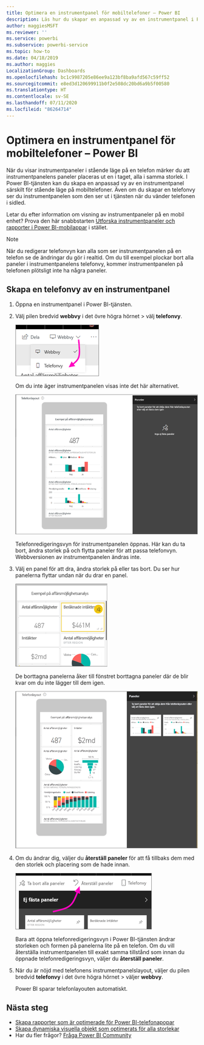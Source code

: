 ```yaml
---
title: Optimera en instrumentpanel för mobiltelefoner – Power BI
description: Läs hur du skapar en anpassad vy av en instrumentpanel i Power BI-tjänsten för visning på mobiltelefoner.
author: maggiesMSFT
ms.reviewer: ''
ms.service: powerbi
ms.subservice: powerbi-service
ms.topic: how-to
ms.date: 04/18/2019
ms.author: maggies
LocalizationGroup: Dashboards
ms.openlocfilehash: bc1c9987205e86ee9a123bf8ba9afd567c59ff52
ms.sourcegitcommit: e8ed3d120699911b0f2e508dc20bd6a9b5f00580
ms.translationtype: HT
ms.contentlocale: sv-SE
ms.lasthandoff: 07/11/2020
ms.locfileid: "86264714"
---
```

# <a name="optimize-a-dashboard-for-mobile-phones---power-bi"></a>Optimera en instrumentpanel för mobiltelefoner – Power BI 
När du visar instrumentpaneler i stående läge på en telefon märker du att instrumentpanelens paneler placeras ut en i taget, alla i samma storlek. I Power BI-tjänsten kan du skapa en anpassad vy av en instrumentpanel särskilt för stående läge på mobiltelefoner. Även om du skapar en telefonvy ser du instrumentpanelen som den ser ut i tjänsten när du vänder telefonen i sidled.

Letar du efter information om visning av instrumentpaneler på en mobil enhet? Prova den här snabbstarten [Utforska instrumentpaneler och rapporter i Power BI-mobilappar](../consumer/mobile/mobile-apps-quickstart-view-dashboard-report.md) i stället.

> [!NOTE]
> När du redigerar telefonvyn kan alla som ser instrumentpanelen på en telefon se de ändringar du gör i realtid. Om du till exempel plockar bort alla paneler i instrumentpanelens telefonvy, kommer instrumentpanelen på telefonen plötsligt inte ha några paneler. 
> 
> 

## <a name="create-a-phone-view-of-a-dashboard"></a>Skapa en telefonvy av en instrumentpanel
1. Öppna en instrumentpanel i Power BI-tjänsten.
2. Välj pilen bredvid **webbvy** i det övre högra hörnet > välj **telefonvy**.

    ![Skärmbild av listrutan Webbvy och en pekare till Telefonvy.](media/service-create-dashboard-mobile-phone-view/power-bi-service-phone-view-dashboard.png)

    Om du inte äger instrumentpanelen visas inte det här alternativet.

    ![Skärmbild av en telefoninstrumentpanel och redigeringsalternativ för att ta bort, ändra storlek på och ordna om paneler så att de passar i telefonvyn.](media/service-create-dashboard-mobile-phone-view/power-bi-mobile-edit-phone-view-canvas.png)

    Telefonredigeringsvyn för instrumentpanelen öppnas. Här kan du ta bort, ändra storlek på och flytta paneler för att passa telefonvyn. Webbversionen av instrumentpanelen ändras inte.


1. Välj en panel för att dra, ändra storlek på eller tas bort. Du ser hur panelerna flyttar undan när du drar en panel.
   
    ![Skärmbild av telefonpaneler och panelalternativ för att dra, ändra storlek på eller ta bort paneler.](media/service-create-dashboard-mobile-phone-view/power-bi-unpin-tile-phone-dashboard.png)
   
    De borttagna panelerna åker till fönstret borttagna paneler där de blir kvar om du inte lägger till dem igen.
   
    ![Skärmbild av en telefoninstrumentpanel med paneler i fönstret Ej fästa paneler.](media/service-create-dashboard-mobile-phone-view/power-bi-mobile-edit-phone-view-post-edit.png)
2. Om du ändrar dig, väljer du **återställ paneler** för att få tillbaks dem med den storlek och placering som de hade innan.
   
    ![Skärmbild av fönstret Ej fästa paneler med en pekare till Återställ paneler.](media/service-create-dashboard-mobile-phone-view/power-bi-service-phone-view-reset-tiles.png)
   
    Bara att öppna telefonredigeringsvyn i Power BI-tjänsten ändrar storleken och formen på panelerna lite på en telefon. Om du vill återställa instrumentpanelen till exakt samma tillstånd som innan du öppnade telefonredigeringsvyn, väljer du **återställ paneler**.
3. När du är nöjd med telefonens instrumentpanelslayout, väljer du pilen bredvid **telefonvy** i det övre högra hörnet > väljer **webbvy**.
   
    Power BI sparar telefonlayouten automatiskt.

## <a name="next-steps"></a>Nästa steg
* [Skapa rapporter som är optimerade för Power BI-telefonapopar](desktop-create-phone-report.md)
* [Skapa dynamiska visuella objekt som optimerats för alla storlekar](../visuals/power-bi-report-visualizations.md)
* Har du fler frågor? [Fråga Power BI Community](https://community.powerbi.com/)
